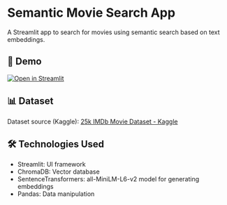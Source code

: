 # Semantic Movie Search App

A Streamlit app to search for movies using semantic search based on text embeddings.

## :balloon: Demo
[![Open in Streamlit](https://static.streamlit.io/badges/streamlit_badge_black_white.svg)](https://semantic-movie-search-app-egygdbgcjuarmasedrrwpx.streamlit.app/)

## :bar_chart: Dataset
Dataset source (Kaggle): [25k IMDb Movie Dataset - Kaggle](https://www.kaggle.com/datasets/utsh0dey/25k-movie-dataset)

## :hammer_and_wrench: Technologies Used
- Streamlit: UI framework
- ChromaDB: Vector database
- SentenceTransformers: all-MiniLM-L6-v2 model for generating embeddings
- Pandas: Data manipulation
